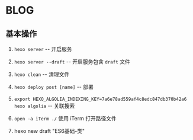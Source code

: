 # BLOG

## 基本操作

1. `hexo server` -- 开启服务
2. `hexo server --draft` -- 开启服务包含 `draft` 文件

3. `hexo clean` -- 清理文件
4. `hexo deploy post [name]` -- 部署

5. `export HEXO_ALGOLIA_INDEXING_KEY=7a6e78ad559af4c8edc847db370b42a6` `hexo algolia` -- 关联搜索

6. `open -a iTerm ./` 使用 iTerm 打开路径文件

7. hexo new draft "ES6基础-类"